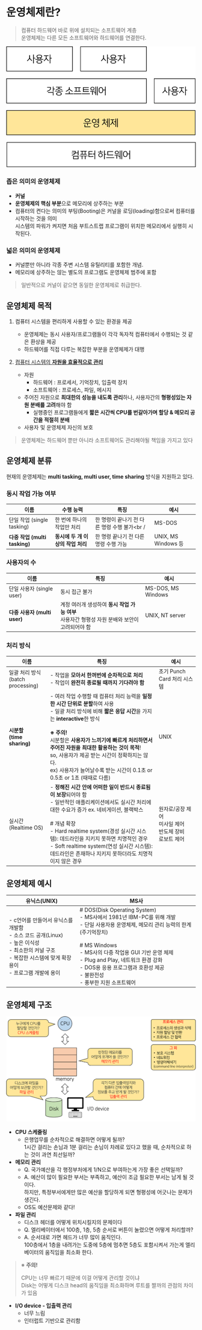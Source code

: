 # 운영체제란?

> 컴퓨터 하드웨어 바로 위에 설치되는 소프트웨어 계층<br/>
> 운영체제는 다른 모든 소프트웨어와 하드웨어를 연결한다.

![os_info_1](../img/OS/os_info_1.png)

### 좁은 의미의 운영체제

- **커널**
- **운영체제의 핵심 부분**으로 메모리에 상주하는 부분
- 컴퓨터의 켠다는 의미의 부팅(Booting)은 커널을 로딩(loading)함으로써 컴퓨터를 시작하는 것을 의미<br/>
  시스템의 파워가 켜지면 처음 부트스트랩 프로그램이 위치한 메모리에서 실행히 시작된다.

### 넓은 의미의 운영체제

- 커널뿐만 아니라 각종 주변 시스템 유틸리티를 포함한 개념. 
- 메모리에 상주하는 않는 별도의 프로그램도 운영체제 범주에 포함

> 일반적으로 커널이 같으면 동일한 운영체제로 취급한다.



## 운영체제 목적

1. 컴퓨터 시스템을 편리하게 사용할 수 있는 환경을 제공
   - 운영체제는 동시 사용자/프로그램들이 각각 독자적 컴퓨터에서 수행되는 것 같은 환상을 제공
   - 하드웨어를 직접 다루는 복잡한 부분을 운영체제가 대행

2. <u>컴퓨터 시스템의 **자원을 효율적으로 관리**</u>
   - 자원
     - 하드웨어 : 프로세서, 기억장치, 입출력 장치
     - 소프트웨어 : 프로세스, 파일, 메시지 
   - 주어진 자원으로 **최대한의 성능을 내도록 관리**하나, 사용자간의 **형평성있는 자원 분배를 고려**해야 함
     - 실행중인 프로그램들에게 **짧은 시간씩 CPU를 번갈아가며 할당 & 메모리 공간을 적절히 분배**
   - 사용자 및 운영체제 자신의 보호
   


> 운영체제는 하드웨어 뿐만 아니라 소프트웨어도 관리해야될 책임을 가지고 있다



## 운영체제 분류

현재의 운영체제는 **multi tasking, multi user, time sharing** 방식을 지원하고 있다.

### 동시 작업 가능 여부

| 이름                          | 수행 능력                         | 특징                                         | 예시                |
| ----------------------------- | --------------------------------- | -------------------------------------------- | ------------------- |
| 단일 작업 (single tasking)    | 한 번에 하나의 작업만 처리        | 한 명령이 끝나기 전 다른 명령 수행 불가<br / | MS-DOS              |
| **다중 작업 (multi tasking)** | **동시에 두 개 이상의 작업 처리** | 한 명령 끝나기 전 다른 명령 수행 가능        | UNIX, MS Windows 등 |

### 사용자의 수

| 이름                         | 특징                                                         | 예시               |
| ---------------------------- | ------------------------------------------------------------ | ------------------ |
| 단일 사용자 (single user)    | 동시 접근 불가                                               | MS-DOS, MS Windows |
| **다중 사용자 (multi user)** | 계정 여러개 생성하여 **동시 작업 가능 여부**<br />사용자간 형평성 자원 분배와 보안이 고려되어야 함 | UNIX, NT server    |

### 처리 방식

| 이름                                   | 특징                                                         | 예시                                                         |
| -------------------------------------- | ------------------------------------------------------------ | ------------------------------------------------------------ |
| 일괄 처리 방식<br />(batch processing) | - 작업을 **모아서 한꺼번에 순차적으로 처리**<br />- 작업이 **완전히 종료될 때까지 기다려야 함** | 초기 Punch Card 처리 시스템                                  |
| **시분할<br />(time sharing)**         | - 여러 작업 수행할 때 컴퓨터 처리 능력을 **일정한 시간 단위로 분할**하여 사용<br />- 일괄 처리 방식에 비해 **짧은 응답 시간**을 가지는 **interactive**한 방식<br /><br />**※ 주의!**<br />   시분할은 **사용자가 느끼기에 빠르게 처리하면서 주어진 자원을 최대한 활용하는 것이 목적**!<br />   so, 사용자가 제공 받는 시간이 정확하지는 않다.<br />   ex) 사용자가 늘어날수록 받는 시간이 0.1초 or 0.5초 or 1초 (때때로 다름) | UNIX                                                         |
| 실시간<br />(Realtime OS)              | - **정해진 시간 안에 어떠한 일이 반드시 종료됨이 보장**되어야 함<br />- 일반적인 애플리케이션에서도 실시간 처리에 대한 수요가 증가 ex. 네비게이션, 블랙박스<br /><br /># 개념 확장<br />  - Hard realtime system(경성 실시간 시스템): 데드라인을 지키지 못하면 치명적인 경우<br />  - Soft realtime system(연성 실시간 시스템): 데드라인은 존재하나 지키지 못하더라도 치명적이지 않은 경우 | 원자로/공장 제어<br />미사일 제어<br />반도체 장비<br />로보트 제어 |



## 운영체제 예시

| 유닉스(UNIX)                                                 | MS사                                                         |
| ------------------------------------------------------------ | ------------------------------------------------------------ |
| -  c언어를 만들어서 유닉스를 개발함<br/>-  소스 코드 공개(Linux)<br/>-  높은 이식성<br/>-  최소한의 커널 구조<br/>-  복잡한 시스템에 맞게 확장 용이<br/>-  프로그램 개발에 용이 | # DOS(Disk Operating System)<br/> -  MS사에서 1981년 IBM-PC를 위해 개발<br/> -  단일 사용자용 운영체제, 메모리 관리 능력의 한계(주기억장치)<br/><br/># MS Windows<br/> -  MS사의 다중 작업용 GUI 기반 운영 체제<br/> -  Plug and Play, 네트워크 환경 강화<br/> -  DOS용 응용 프로그램과 호환성 제공<br/> -  불완전성<br/> -  풍부한 지원 소프트웨어 |



## 운영체제 구조

![운영체제의_구조](../img/OS/운영체제의_구조.png)



- **CPU 스케줄링**
  - 은행업무를 순차적으로 해결하면 어떻게 될까?<br/>
    1시간 걸리는 손님과 1분 걸리는 손님이 차례로 있다고 했을 때, 순차적으로 하는 것이 과연 최선일까?
- **메모리 관리**
  - Q. 국가예산을 각 행정부처에게 1/N으로 부여하는게 가장 좋은 선택일까?
  - A.  예산이 많이 필요한 부서는 부족하고, 예산이 조금 필요한 부서는 남게 될 것이다.<br/>
    하지만, 특정부서에게만 많은 예산을 할당하게 되면 형평성에 어긋나는 문제가 생긴다.
  - OS도 예산문제와 같다!
- **파일 관리**
  - 디스크 헤더를 어떻게 위치시킬지의 문제이다
  - Q. 엘리베이터에서 100층, 1층, 5층 순서로 버튼이 눌렸으면 어떻게 처리할까?
  - A. 순서대로 가면 헤드가 너무 많이 움직인다. <br/>
    100층에서 1층을 내려가는 도중에 5층에 멈추면 5층도 포함시켜서 가는게 엘리베이터의 움직임을 최소화 한다.

> ※ **주의!**
>
> CPU는 너무 빠르기 때문에 이걸 어떻게 관리할 것이냐<br/>
> Disk는 어떻게 디스크 head의 움직임을 최소화하며 루트를 짤까의 관점의 차이가 있음

- **I/O device - 입출력 관리**
  - 너무 느림
  - 인터럽트 기반으로 관리함

